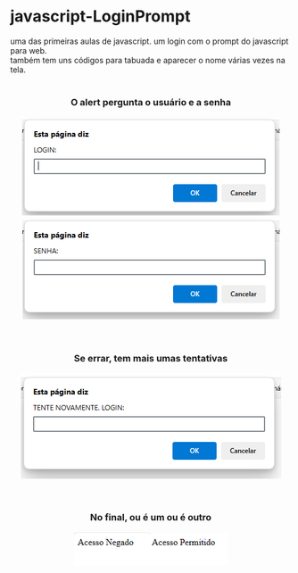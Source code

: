 # javascript-LoginPrompt
uma das primeiras aulas de javascript. um login com o prompt do javascript para web.<br>
também tem uns códigos para tabuada e aparecer o nome várias vezes na tela.
<br><br>
<div align="center">
  <h3>O alert pergunta o usuário e a senha</h3>
  <img src="ImagensGit/1.png"><img src="ImagensGit/2.png">
</div>
<br><br>
<div align="center">
  <h3>Se errar, tem mais umas tentativas</h3>
  <img src="ImagensGit/3.png">
</div>
<br><br>
<div align="center">
  <h3>No final, ou é um ou é outro</h3>
  <img src="ImagensGit/4.png"><img src="ImagensGit/5.png">
</div>
